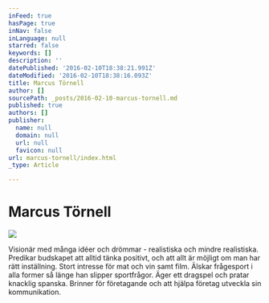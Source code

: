 ```yaml
---
inFeed: true
hasPage: true
inNav: false
inLanguage: null
starred: false
keywords: []
description: ''
datePublished: '2016-02-10T18:38:21.991Z'
dateModified: '2016-02-10T18:38:16.093Z'
title: Marcus Törnell
author: []
sourcePath: _posts/2016-02-10-marcus-tornell.md
published: true
authors: []
publisher:
  name: null
  domain: null
  url: null
  favicon: null
url: marcus-tornell/index.html
_type: Article

---
```

# Marcus Törnell
![](https://the-grid-user-content.s3-us-west-2.amazonaws.com/259f21a3-7109-4476-9aed-5a7dd85dd87b.JPG)

Visionär med många idéer och drömmar - realistiska och mindre realistiska. Predikar budskapet att alltid tänka positivt, och att allt är möjligt om man har rätt inställning. Stort intresse för mat och vin samt film. Älskar frågesport i alla former så länge han slipper sportfrågor. Äger ett dragspel och pratar knacklig spanska. Brinner för företagande och att hjälpa företag utveckla sin kommunikation.